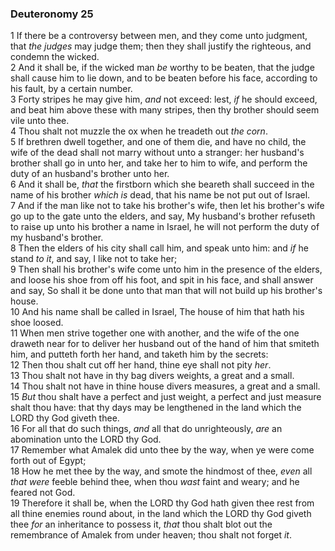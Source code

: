 ### Deuteronomy 25

1 If there be a controversy between men, and they come unto judgment, that *the judges* may judge them; then they shall justify the righteous, and condemn the wicked.  
2 And it shall be, if the wicked man *be* worthy to be beaten, that the judge shall cause him to lie down, and to be beaten before his face, according to his fault, by a certain number.  
3 Forty stripes he may give him, *and* not exceed: lest, *if* he should exceed, and beat him above these with many stripes, then thy brother should seem vile unto thee.  
4 Thou shalt not muzzle the ox when he treadeth out *the corn*.  
5 If brethren dwell together, and one of them die, and have no child, the wife of the dead shall not marry without unto a stranger: her husband's brother shall go in unto her, and take her to him to wife, and perform the duty of an husband's brother unto her.  
6 And it shall be, *that* the firstborn which she beareth shall succeed in the name of his brother *which is* dead, that his name be not put out of Israel.  
7 And if the man like not to take his brother's wife, then let his brother's wife go up to the gate unto the elders, and say, My husband's brother refuseth to raise up unto his brother a name in Israel, he will not perform the duty of my husband's brother.  
8 Then the elders of his city shall call him, and speak unto him: and *if* he stand *to it*, and say, I like not to take her;  
9 Then shall his brother's wife come unto him in the presence of the elders, and loose his shoe from off his foot, and spit in his face, and shall answer and say, So shall it be done unto that man that will not build up his brother's house.  
10 And his name shall be called in Israel, The house of him that hath his shoe loosed.  
11 When men strive together one with another, and the wife of the one draweth near for to deliver her husband out of the hand of him that smiteth him, and putteth forth her hand, and taketh him by the secrets:  
12 Then thou shalt cut off her hand, thine eye shall not pity *her*.  
13 Thou shalt not have in thy bag divers weights, a great and a small.  
14 Thou shalt not have in thine house divers measures, a great and a small.  
15 *But* thou shalt have a perfect and just weight, a perfect and just measure shalt thou have: that thy days may be lengthened in the land which the LORD thy God giveth thee.  
16 For all that do such things, *and* all that do unrighteously, *are* an abomination unto the LORD thy God.  
17 Remember what Amalek did unto thee by the way, when ye were come forth out of Egypt;  
18 How he met thee by the way, and smote the hindmost of thee, *even* all *that were* feeble behind thee, when thou *wast* faint and weary; and he feared not God.  
19 Therefore it shall be, when the LORD thy God hath given thee rest from all thine enemies round about, in the land which the LORD thy God giveth thee *for* an inheritance to possess it, *that* thou shalt blot out the remembrance of Amalek from under heaven; thou shalt not forget *it*.  

